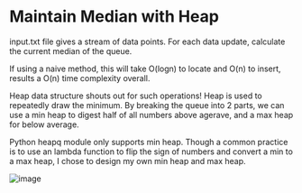 # Maintain Median with Heap

input.txt file gives a stream of data points. For each data update, calculate the current median of the queue. 

If using a naive method, this will take O(logn) to locate and O(n) to insert, results a O(n) time complexity overall. 

Heap data structure shouts out for such operations! Heap is used to repeatedly draw the minimum. By breaking the queue into 2 parts, we can use a min heap to digest half of all numbers above agerave, and a max heap for below average. 

Python heapq module only supports min heap. Though a common practice is to use an lambda function to flip the sign of numbers and convert a min to a max heap, I chose to design my own min heap and max heap. 

![image](https://user-images.githubusercontent.com/12473437/115999918-8c822300-a5b3-11eb-937b-bd03f39146b2.png)
